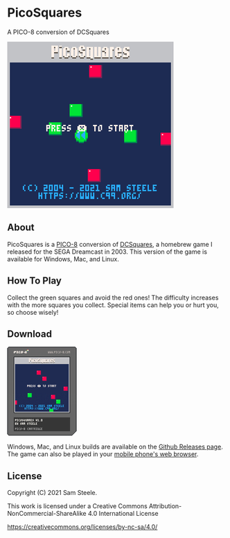 # PicoSquares
A PICO-8 conversion of DCSquares

![PicoSquares Gameplay](picosquares.gif)

## About
PicoSquares is a [PICO-8](https://www.lexaloffle.com/pico-8.php) conversion of [DCSquares](https://github.com/c99koder/DCSquares), a homebrew game I released for the SEGA Dreamcast in 2003.  This version of the game is available for Windows, Mac, and Linux.

## How To Play
Collect the green squares and avoid the red ones! The difficulty increases with the more squares you collect.
Special items can help you or hurt you, so choose wisely!

## Download
![PicoSquares Cart](picosquares.p8.png)

Windows, Mac, and Linux builds are available on the [Github Releases page](https://github.com/c99koder/PicoSquares/releases).
The game can also be played in your [mobile phone's web browser](https://www.c99.org/projects/picosquares_mobile.html).

## License
Copyright (C) 2021 Sam Steele.

This work is licensed under a Creative Commons Attribution-NonCommercial-ShareAlike 4.0 International License

https://creativecommons.org/licenses/by-nc-sa/4.0/